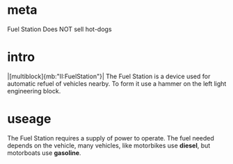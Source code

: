 # meta
Fuel Station
Does NOT sell hot-dogs

# intro
|[multiblock]{mb:"II:FuelStation"}|
The Fuel Station is a device used for automatic refuel of vehicles nearby. To form it use a hammer on the left light engineering block.

# useage
The Fuel Station requires a supply of power to operate. The fuel needed depends on the vehicle, many vehicles, like motorbikes use **diesel**, but motorboats use **gasoline**.


